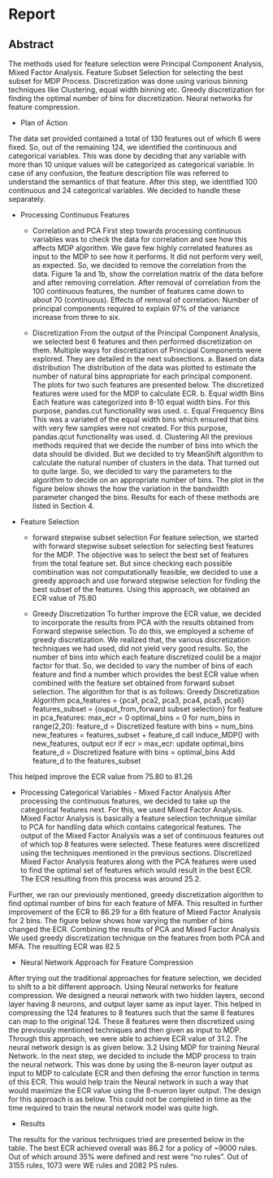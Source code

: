 # Report

## Abstract
The methods used for feature selection were Principal Component Analysis, Mixed Factor Analysis. Feature Subset Selection for selecting the best subset for MDP Process. Discretization was done using various binning techniques like Clustering, equal width binning etc. Greedy discretization for finding the optimal number of bins for discretization. Neural networks for feature compression.

- Plan of Action

The data set provided contained a total of 130 features out of which 6 were fixed. So, out of the remaining 124, we identified the continuous and categorical variables. This was done by deciding that any variable with more than 10 unique values will be categorized as categorical variable. In case of any confusion, the feature description file was referred to understand the semantics of that feature. After this step, we identified 100 continuous and 24 categorical variables. We decided to handle these separately.
- Processing Continuous Features

  - Correlation and PCA
First step towards processing continuous variables was to check the data for correlation and see how this affects MDP algorithm. We gave few highly correlated features as input to the MDP to see how it performs. It did not perform very well, as expected. So, we decided to remove the correlation from the data. Figure 1a and 1b, show the correlation matrix of the data before and after removing correlation. After removal of correlation from the 100 continuous features, the number of features came down to about 70 (continuous).
Effects of removal of correlation: Number of principal components required to explain 97% of the variance increase from three to six.

  - Discretization
From the output of the Principal Component Analysis, we selected best 6 features and then performed discretization on them. Multiple ways for discretization of Principal Components were explored. They are detailed in the next subsections.
a.	Based on data distribution
The distribution of the data was plotted to estimate the number of natural bins appropriate for each principal component. The plots for two such features are presented below. The discretized features were used for the MDP to calculate ECR. 
b.	Equal width Bins
Each feature was categorized into 8-10 equal width bins. For this purpose, pandas.cut functionality was used.
c.	Equal Frequency Bins
This was a variated of the equal width bins which ensured that bins with very few samples were not created. For this purpose, pandas.qcut functionality was used.
d.	Clustering
All the previous methods required that we decide the number of bins into which the data should be divided. But we decided to try MeanShift algorithm to calculate the natural number of clusters in the data. That turned out to quite large. So, we decided to vary the parameters to the algorithm to decide on an appropriate number of bins. The plot in the figure below shows the how the variation in the bandwidth parameter changed the bins.
	Results for each of these methods are listed in Section 4.

- Feature Selection

  - forward stepwise subset selection
For feature selection, we started with forward stepwise subset selection for selecting best features for the MDP. The objective was to select the best set of features from the total feature set. But since checking each possible combination was not computationally feasible, we decided to use a greedy approach and use forward stepwise selection for finding the best subset of the features. 
Using this approach, we obtained an ECR value of 75.80

  - Greedy Discretization
To further improve the ECR value, we decided to incorporate the results from PCA with the results obtained from Forward stepwise selection.
To do this, we employed a scheme of greedy discretization. We realized that, the various discretization techniques we had used, did not yield very good results. So, the number of bins into which each feature discretized could be a major factor for that. So, we decided to vary the number of bins of each feature and find a number which provides the best ECR value when combined with the feature set obtained from forward subset selection. The algorithm for that is as follows:
Greedy Discretization Algorithm
pca_features = {pca1, pca2, pca3, pca4, pca5, pca6}
features_subset = {ouput_from_forward subset selection}
for feature in pca_features:
max_ecr = 0
optimal_bins = 0
	for num_bins in range(2,20):
	     feature_d = Discretized feature with bins = num_bins
	     new_features = features_subset + feature_d
	     call induce_MDP() with new_features, output ecr
	     if ecr > max_ecr:
		update optimal_bins
	feature_d = Discretized feature with bins = optimal_bins
	Add feature_d to the features_subset

This helped improve the ECR value from 75.80 to 81.26

- Processing Categorical Variables - Mixed Factor Analysis
After processing the continuous features, we decided to take up the categorical features next. For this, we used Mixed Factor Analysis. Mixed Factor Analysis is basically a feature selection technique similar to PCA for handling data which contains categorical features. The output of the Mixed Factor Analysis was a set of continuous features out of which top 8 features were selected.
These features were discretized using the techniques mentioned in the previous sections. Discretized Mixed Factor Analysis features along with the PCA features were used to find the optimal set of features which would result in the best ECR. The ECR resulting from this process was around 25.2.

Further, we ran our previously mentioned, greedy discretization algorithm to find optimal number of bins for each feature of MFA. This resulted in further improvement of the ECR to 86.29 for a 6th feature of Mixed Factor Analysis for 2 bins. The figure below shows how varying the number of bins changed the ECR.
Combining the results of PCA and Mixed Factor Analysis
We used greedy discretization technique on the features from both PCA and MFA. The resulting ECR was 82.5

- Neural Network Approach for Feature Compression

After trying out the traditional approaches for feature selection, we decided to shift to a bit different approach. Using Neural networks for feature compression. We designed a neural network with two hidden layers, second layer having 8 neurons, and output layer same as input layer. This helped in compressing the 124 features to 8 features such that the same 8 features can map to the original 124. These 8 features were then discretized using the previously mentioned techniques and then given as input to MDP. Through this approach, we were able to achieve ECR value of 31.2. The neural network design is as given below.
3.2 Using MDP for training Neural Network.
In the next step, we decided to include the MDP process to train the neural network. This was done by using the 8-neuron layer output as input to MDP to calculate ECR and then defining the error function in terms of this ECR. This would help train the Neural network in such a way that would maximize the ECR value using the 8-nueron layer output. The design for this approach is as below. This could not be completed in time as the time required to train the neural network model was quite high.

- Results

The results for the various techniques tried are presented below in the table.
The best ECR achieved overall was 86.2 for a policy of ~9000 rules. Out of which around 35% were defined and rest were “no rules”. Out of 3155 rules, 1073 were WE rules and 2082 PS rules.

